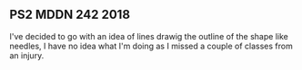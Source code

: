 ## PS2 MDDN 242 2018

I've decided to go with an idea of lines drawig the outline of the shape like needles, I have no idea what I'm doing as I missed a couple of classes from an injury.
